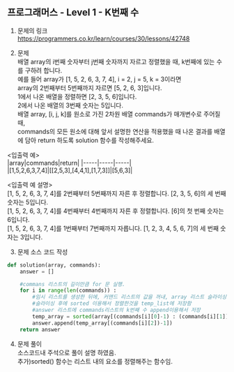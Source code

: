 프로그래머스 - Level 1 - K번째 수
-------------

1. 문제의 링크   
https://programmers.co.kr/learn/courses/30/lessons/42748    

2. 문제    
배열 array의 i번째 숫자부터 j번째 숫자까지 자르고 정렬했을 때, k번째에 있는 수를 구하려 합니다.     
예를 들어 array가 [1, 5, 2, 6, 3, 7, 4], i = 2, j = 5, k = 3이라면      
array의 2번째부터 5번째까지 자르면 [5, 2, 6, 3]입니다.     
1에서 나온 배열을 정렬하면 [2, 3, 5, 6]입니다.        
2에서 나온 배열의 3번째 숫자는 5입니다.        
배열 array, [i, j, k]를 원소로 가진 2차원 배열 commands가 매개변수로 주어질 때,       
commands의 모든 원소에 대해 앞서 설명한 연산을 적용했을 때 나온 결과를 배열에 담아 return 하도록       solution 함수를 작성해주세요.    
    
<입출력 예>     
|array|commands|return|
|-----|-----|-----|   
|[1,5,2,6,3,7,4]|[[2,5,3],[4,4,1],[1,7,3]]|[5,6,3]|     
    
<입출력 예 설명>      
[1, 5, 2, 6, 3, 7, 4]를 2번째부터 5번째까지 자른 후 정렬합니다. [2, 3, 5, 6]의 세 번째 숫자는 5입니다.     
[1, 5, 2, 6, 3, 7, 4]를 4번째부터 4번째까지 자른 후 정렬합니다. [6]의 첫 번째 숫자는 6입니다.      
[1, 5, 2, 6, 3, 7, 4]를 1번째부터 7번째까지 자릅니다. [1, 2, 3, 4, 5, 6, 7]의 세 번째 숫자는 3입니다.      
        
3. 문제 소스 코드 작성      
```python
def solution(array, commands):
    answer = []

    #commans 리스트의 길이만큼 for 문 실행.
    for i in range(len(commands)) :
        #임시 리스트를 생성한 뒤에, 커맨드 리스트의 값을 꺼내, array 리스트 슬라이싱,
        #슬라이싱 후에 sorted 이용해서 정렬한것을 temp_list에 저장함
        #answer 리스트에 commands리스트의 k번째 수 append이용해서 저장
        temp_array = sorted(array[(commands[i][0]-1) : (commands[i][1])])
        answer.append(temp_array[(commands[i][2])-1])
    return answer
```

4. 문제 풀이    
소스코드내 주석으로 풀이 설명 하였음.       
추가)sorted() 함수는 리스트 내의 요소를 정렬해주는 함수임.       

  
